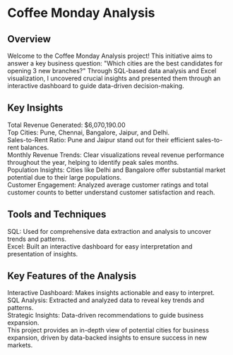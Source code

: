 # Coffee Monday Analysis
## Overview
Welcome to the Coffee Monday Analysis project! This initiative aims to answer a key business question:
"Which cities are the best candidates for opening 3 new branches?"
Through SQL-based data analysis and Excel visualization, I uncovered crucial insights and presented them through an interactive dashboard to guide data-driven decision-making.

## Key Insights
Total Revenue Generated: $6,070,190.00</br>
Top Cities: Pune, Chennai, Bangalore, Jaipur, and Delhi.</br>
Sales-to-Rent Ratio: Pune and Jaipur stand out for their efficient sales-to-rent balances.</br>
Monthly Revenue Trends: Clear visualizations reveal revenue performance throughout the year, helping to identify peak sales months.</br>
Population Insights: Cities like Delhi and Bangalore offer substantial market potential due to their large populations.</br>
Customer Engagement: Analyzed average customer ratings and total customer counts to better understand customer satisfaction and reach.</br>

## Tools and Techniques
SQL: Used for comprehensive data extraction and analysis to uncover trends and patterns.</br>
Excel: Built an interactive dashboard for easy interpretation and presentation of insights.</br>
## Key Features of the Analysis
Interactive Dashboard: Makes insights actionable and easy to interpret.</br>
SQL Analysis: Extracted and analyzed data to reveal key trends and patterns.</br>
Strategic Insights: Data-driven recommendations to guide business expansion.</br>
This project provides an in-depth view of potential cities for business expansion, driven by data-backed insights to ensure success in new markets.</br>

